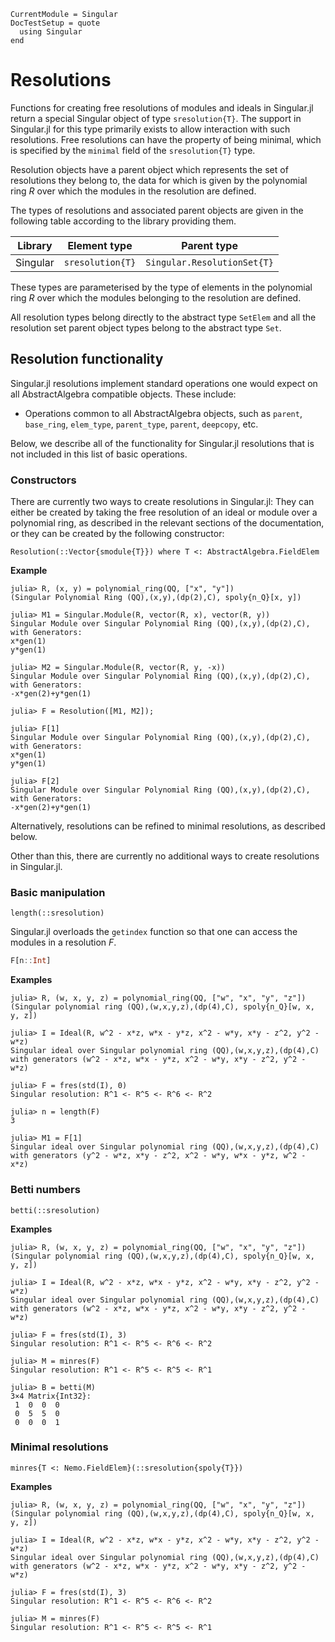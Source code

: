 ```@meta
CurrentModule = Singular
DocTestSetup = quote
  using Singular
end
```

# Resolutions

Functions for creating free resolutions of modules and ideals in Singular.jl return a
special Singular object of type `sresolution{T}`. The support in Singular.jl for this
type primarily exists to allow interaction with such resolutions. Free resolutions
can have the property of being minimal, which is specified by the `minimal` field of the
`sresolution{T}` type.

Resolution objects have a parent object which represents the set of resolutions they belong
to, the data for which is given by the polynomial ring $R$ over which the modules in the
resolution are defined.

The types of resolutions and associated parent objects are given in the following table
according to the library providing them.

 Library        | Element type     | Parent type
----------------|------------------|--------------------------
Singular        | `sresolution{T}` | `Singular.ResolutionSet{T}`

These types are parameterised by the type of elements in the polynomial ring $R$ over
which the modules belonging to the resolution are defined.

All resolution types belong directly to the abstract type `SetElem` and
all the resolution set parent object types belong to the abstract type `Set`.

## Resolution functionality

Singular.jl resolutions implement standard operations one would expect on all
AbstractAlgebra compatible objects.
These include:

 * Operations common to all AbstractAlgebra objects, such as `parent`, `base_ring`,
   `elem_type`, `parent_type`, `parent`, `deepcopy`, etc.

Below, we describe all of the functionality for Singular.jl resolutions that is not
included in this list of basic operations.

### Constructors

There are currently two ways to create resolutions in Singular.jl:
They can either be created by taking the free resolution of an ideal or module
over a polynomial ring, as described in the relevant sections of the
documentation, or they can be created by the following constructor:

```@docs
Resolution(::Vector{smodule{T}}) where T <: AbstractAlgebra.FieldElem
```

**Example**

```
julia> R, (x, y) = polynomial_ring(QQ, ["x", "y"])
(Singular Polynomial Ring (QQ),(x,y),(dp(2),C), spoly{n_Q}[x, y])

julia> M1 = Singular.Module(R, vector(R, x), vector(R, y))
Singular Module over Singular Polynomial Ring (QQ),(x,y),(dp(2),C), with Generators:
x*gen(1)
y*gen(1)

julia> M2 = Singular.Module(R, vector(R, y, -x))
Singular Module over Singular Polynomial Ring (QQ),(x,y),(dp(2),C), with Generators:
-x*gen(2)+y*gen(1)

julia> F = Resolution([M1, M2]);

julia> F[1]
Singular Module over Singular Polynomial Ring (QQ),(x,y),(dp(2),C), with Generators:
x*gen(1)
y*gen(1)

julia> F[2]
Singular Module over Singular Polynomial Ring (QQ),(x,y),(dp(2),C), with Generators:
-x*gen(2)+y*gen(1)
```

Alternatively, resolutions can be refined to minimal resolutions, as described below.

Other than this, there are currently no additional ways to create resolutions in
Singular.jl.

### Basic manipulation

```@docs
length(::sresolution)
```

Singular.jl overloads the `getindex` function so that one can access the modules in a
resolution $F$.

```julia
F[n::Int]
```

**Examples**

```jldoctest
julia> R, (w, x, y, z) = polynomial_ring(QQ, ["w", "x", "y", "z"])
(Singular polynomial ring (QQ),(w,x,y,z),(dp(4),C), spoly{n_Q}[w, x, y, z])

julia> I = Ideal(R, w^2 - x*z, w*x - y*z, x^2 - w*y, x*y - z^2, y^2 - w*z)
Singular ideal over Singular polynomial ring (QQ),(w,x,y,z),(dp(4),C) with generators (w^2 - x*z, w*x - y*z, x^2 - w*y, x*y - z^2, y^2 - w*z)

julia> F = fres(std(I), 0)
Singular resolution: R^1 <- R^5 <- R^6 <- R^2

julia> n = length(F)
3

julia> M1 = F[1]
Singular ideal over Singular polynomial ring (QQ),(w,x,y,z),(dp(4),C) with generators (y^2 - w*z, x*y - z^2, x^2 - w*y, w*x - y*z, w^2 - x*z)
```

### Betti numbers

```@docs
betti(::sresolution)
```

**Examples**

```jldoctest
julia> R, (w, x, y, z) = polynomial_ring(QQ, ["w", "x", "y", "z"])
(Singular polynomial ring (QQ),(w,x,y,z),(dp(4),C), spoly{n_Q}[w, x, y, z])

julia> I = Ideal(R, w^2 - x*z, w*x - y*z, x^2 - w*y, x*y - z^2, y^2 - w*z)
Singular ideal over Singular polynomial ring (QQ),(w,x,y,z),(dp(4),C) with generators (w^2 - x*z, w*x - y*z, x^2 - w*y, x*y - z^2, y^2 - w*z)

julia> F = fres(std(I), 3)
Singular resolution: R^1 <- R^5 <- R^6 <- R^2

julia> M = minres(F)
Singular resolution: R^1 <- R^5 <- R^5 <- R^1

julia> B = betti(M)
3×4 Matrix{Int32}:
 1  0  0  0
 0  5  5  0
 0  0  0  1
```

### Minimal resolutions

```@docs
minres{T <: Nemo.FieldElem}(::sresolution{spoly{T}})
```

**Examples**

```jldoctest
julia> R, (w, x, y, z) = polynomial_ring(QQ, ["w", "x", "y", "z"])
(Singular polynomial ring (QQ),(w,x,y,z),(dp(4),C), spoly{n_Q}[w, x, y, z])

julia> I = Ideal(R, w^2 - x*z, w*x - y*z, x^2 - w*y, x*y - z^2, y^2 - w*z)
Singular ideal over Singular polynomial ring (QQ),(w,x,y,z),(dp(4),C) with generators (w^2 - x*z, w*x - y*z, x^2 - w*y, x*y - z^2, y^2 - w*z)

julia> F = fres(std(I), 3)
Singular resolution: R^1 <- R^5 <- R^6 <- R^2

julia> M = minres(F)
Singular resolution: R^1 <- R^5 <- R^5 <- R^1
```

